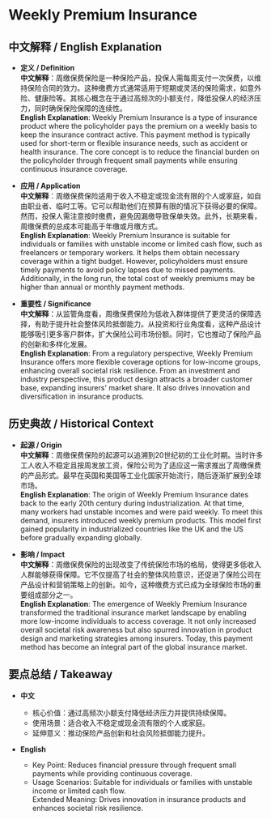 # Weekly Premium Insurance

## 中文解释 / English Explanation

* **定义 / Definition**  
  **中文解释**：周缴保费保险是一种保险产品，投保人需每周支付一次保费，以维持保险合同的效力。这种缴费方式通常适用于短期或灵活的保险需求，如意外险、健康险等。其核心概念在于通过高频次的小额支付，降低投保人的经济压力，同时确保保险保障的连续性。  
  **English Explanation**: Weekly Premium Insurance is a type of insurance product where the policyholder pays the premium on a weekly basis to keep the insurance contract active. This payment method is typically used for short-term or flexible insurance needs, such as accident or health insurance. The core concept is to reduce the financial burden on the policyholder through frequent small payments while ensuring continuous insurance coverage.

* **应用 / Application**  
  **中文解释**：周缴保费保险适用于收入不稳定或现金流有限的个人或家庭，如自由职业者、临时工等。它可以帮助他们在预算有限的情况下获得必要的保障。然而，投保人需注意按时缴费，避免因漏缴导致保单失效。此外，长期来看，周缴保费的总成本可能高于年缴或月缴方式。  
  **English Explanation**: Weekly Premium Insurance is suitable for individuals or families with unstable income or limited cash flow, such as freelancers or temporary workers. It helps them obtain necessary coverage within a tight budget. However, policyholders must ensure timely payments to avoid policy lapses due to missed payments. Additionally, in the long run, the total cost of weekly premiums may be higher than annual or monthly payment methods.

* **重要性 / Significance**  
  **中文解释**：从监管角度看，周缴保费保险为低收入群体提供了更灵活的保障选择，有助于提升社会整体风险抵御能力。从投资和行业角度看，这种产品设计能够吸引更多客户群体，扩大保险公司市场份额。同时，它也推动了保险产品的创新和多样化发展。  
  **English Explanation**: From a regulatory perspective, Weekly Premium Insurance offers more flexible coverage options for low-income groups, enhancing overall societal risk resilience. From an investment and industry perspective, this product design attracts a broader customer base, expanding insurers' market share. It also drives innovation and diversification in insurance products.

## 历史典故 / Historical Context

* **起源 / Origin**  
  **中文解释**：周缴保费保险的起源可以追溯到20世纪初的工业化时期。当时许多工人收入不稳定且按周发放工资，保险公司为了适应这一需求推出了周缴保费的产品形式。最早在英国和美国等工业化国家开始流行，随后逐渐扩展到全球市场。  
  **English Explanation**: The origin of Weekly Premium Insurance dates back to the early 20th century during industrialization. At that time, many workers had unstable incomes and were paid weekly. To meet this demand, insurers introduced weekly premium products. This model first gained popularity in industrialized countries like the UK and the US before gradually expanding globally.

* **影响 / Impact**  
  **中文解释**：周缴保费保险的出现改变了传统保险市场的格局，使得更多低收入人群能够获得保障。它不仅提高了社会的整体风险意识，还促进了保险公司在产品设计和营销策略上的创新。如今，这种缴费方式已成为全球保险市场的重要组成部分之一。  
  **English Explanation**: The emergence of Weekly Premium Insurance transformed the traditional insurance market landscape by enabling more low-income individuals to access coverage. It not only increased overall societal risk awareness but also spurred innovation in product design and marketing strategies among insurers. Today, this payment method has become an integral part of the global insurance market.

## 要点总结 / Takeaway

* **中文**  
  - 核心价值：通过高频次小额支付降低经济压力并提供持续保障。  
  - 使用场景：适合收入不稳定或现金流有限的个人或家庭。  
  - 延伸意义：推动保险产品创新和社会风险抵御能力提升。

* **English**  
  - Key Point: Reduces financial pressure through frequent small payments while providing continuous coverage.  
  - Usage Scenarios: Suitable for individuals or families with unstable income or limited cash flow.  
Extended Meaning: Drives innovation in insurance products and enhances societal risk resilience.